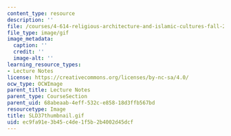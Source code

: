 ```yaml
---
content_type: resource
description: ''
file: /courses/4-614-religious-architecture-and-islamic-cultures-fall-2002/ec9fa91e3b45c4de1f5b2b4002d45dcf_SLD37thumbnail.gif
file_type: image/gif
image_metadata:
  caption: ''
  credit: ''
  image-alt: ''
learning_resource_types:
- Lecture Notes
license: https://creativecommons.org/licenses/by-nc-sa/4.0/
ocw_type: OCWImage
parent_title: Lecture Notes
parent_type: CourseSection
parent_uid: 68abeaab-4eff-532c-e858-18d3ffb567bd
resourcetype: Image
title: SLD37thumbnail.gif
uid: ec9fa91e-3b45-c4de-1f5b-2b4002d45dcf
---
```

